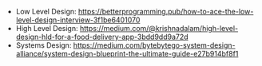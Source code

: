 - Low Level Design: https://betterprogramming.pub/how-to-ace-the-low-level-design-interview-3f1be6401070
- High Level Design: https://medium.com/@krishnadalam/high-level-design-hld-for-a-food-delivery-app-3bdd9dd9a72d
- Systems Design: https://medium.com/bytebytego-system-design-alliance/system-design-blueprint-the-ultimate-guide-e27b914bf8f1